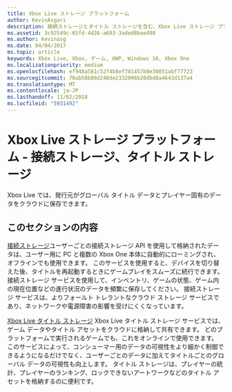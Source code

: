 ```yaml
---
title: Xbox Live ストレージ プラットフォーム
author: KevinAsgari
description: 接続ストレージとタイトル ストレージを含む、Xbox Live ストレージ プラットフォームについて説明します。
ms.assetid: 3c92549c-65fd-4d26-a693-3aded8bae498
ms.author: kevinasg
ms.date: 04/04/2017
ms.topic: article
keywords: Xbox Live, Xbox, ゲーム, UWP, Windows 10, Xbox One
ms.localizationpriority: medium
ms.openlocfilehash: ef948a581c52f4b8ef781457b8e30851abf77723
ms.sourcegitcommit: 70ab58b88d248de2332096b20dbd6a4643d137a4
ms.translationtype: MT
ms.contentlocale: ja-JP
ms.lasthandoff: 11/02/2018
ms.locfileid: "5931492"
---
```

# <a name="xbox-live-storage-platform---connected-storage-title-storage"></a>Xbox Live ストレージ プラットフォーム - 接続ストレージ、タイトル ストレージ

Xbox Live では、発行元がグローバル タイトル データとプレイヤー固有のデータをクラウドに保存できます。

## <a name="in-this-section"></a>このセクションの内容

[接続ストレージ](connected-storage/connected-storage-overview.md)ユーザーごとの接続ストレージ API を使用して格納されたデータは、ユーザー用に PC と複数の Xbox One 本体に自動的にローミングされ、オフラインでも使用できます。 このサービスを使用すると、デバイスを切り替えた後、タイトルを再起動するときにゲームプレイをスムーズに続行できます。 接続ストレージ サービスを使用して、インベントリ、ゲームの状態、ゲーム内の現在位置などの進行状況のデータを頻繁に保存してください。 接続ストレージ サービスは、よりフォールト トレラントなクラウド ストレージ サービスであり、ネットワークや電源障害の影響を受けにくくなっています。

[Xbox Live タイトル ストレージ](xbox-live-title-storage/xbox-live-title-storage.md) Xbox Live タイトル ストレージ サービスでは、ゲーム データやタイトル アセットをクラウドに格納して共有できます。 どのプラットフォームで実行されるゲームでも、これをオンラインで使用できます。 このサービスによって、コンシューマー用のデータの可視性をより細かく制御できるようになるだけでなく、ユーザーごとのデータに加えてタイトルごとのグローバル データの可視性も向上します。 タイトル ストレージは、プレイヤーの統計、プレイヤーのランキング、ロックできないアートワークなどのタイトル アセットを格納するのに便利です。
